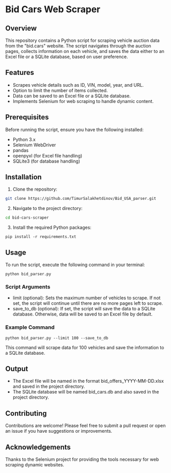 # **Bid Cars Web Scraper**

## Overview

This repository contains a Python script for scraping vehicle auction data from the "bid.cars" website. The script navigates through the auction pages, collects information on each vehicle, and saves the data either to an Excel file or a SQLite database, based on user preference.

## Features

- Scrapes vehicle details such as ID, VIN, model, year, and URL.
- Option to limit the number of items collected.
- Data can be saved to an Excel file or a SQLite database.
- Implements Selenium for web scraping to handle dynamic content.

## Prerequisites

Before running the script, ensure you have the following installed:

- Python 3.x
- Selenium WebDriver
- pandas
- openpyxl (for Excel file handling)
- SQLite3 (for database handling)

## Installation

1. Clone the repository:
```bash
git clone https://github.com/TimurSalakhetdinov/Bid_USA_parser.git
```

2. Navigate to the project directory:
```bash
cd bid-cars-scraper
```

3. Install the required Python packages:
```
pip install -r requirements.txt
```

## Usage

To run the script, execute the following command in your terminal:
```
python bid_parser.py
```

### Script Arguments

- limit (optional): Sets the maximum number of vehicles to scrape. If not set, the script will continue until there are no more pages left to scrape.
- save_to_db (optional): If set, the script will save the data to a SQLite database. Otherwise, data will be saved to an Excel file by default.

### Example Command
```
python bid_parser.py --limit 100 --save_to_db
```

This command will scrape data for 100 vehicles and save the information to a SQLite database.

## Output

- The Excel file will be named in the format bid_offers_YYYY-MM-DD.xlsx and saved in the project directory.
- The SQLite database will be named bid_cars.db and also saved in the project directory.

## Contributing

Contributions are welcome! Please feel free to submit a pull request or open an issue if you have suggestions or improvements.

## Acknowledgements

Thanks to the Selenium project for providing the tools necessary for web scraping dynamic websites.
